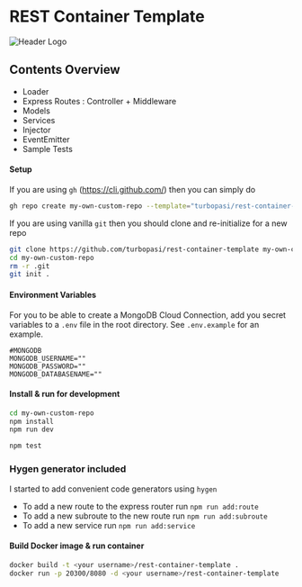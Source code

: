 # REST Container Template

![Header Logo](https://i.imgur.com/WR1l3CQ.png)

## Contents Overview
- Loader
- Express Routes : Controller + Middleware
- Models
- Services
- Injector
- EventEmitter
- Sample Tests

#### Setup
If you are using `gh` (https://cli.github.com/) then you can simply do
```bash
gh repo create my-own-custom-repo --template="turbopasi/rest-container-template"
```

If you are using vanilla `git` then you should clone and re-initialize for a new repo
```bash
git clone https://github.com/turbopasi/rest-container-template my-own-custom-repo
cd my-own-custom-repo
rm -r .git
git init .
```
#### Environment Variables
For you to be able to create a MongoDB Cloud Connection, add you secret variables to a `.env` file in the root directory. See `.env.example` for an example.
```env
#MONGODB
MONGODB_USERNAME=""
MONGODB_PASSWORD=""
MONGODB_DATABASENAME=""
```
#### Install & run for development
```bash
cd my-own-custom-repo
npm install 
npm run dev
```
```bash
npm test
```

### Hygen generator included
I started to add convenient code generators using `hygen`
- To add a new route to the express router run `npm run add:route`
- To add a new subroute to the new route run `npm run add:subroute`
- To add a new service run `npm run add:service`

#### Build Docker image & run container
```bash
docker build -t <your username>/rest-container-template .
docker run -p 20300/8080 -d <your username>/rest-container-template
```

